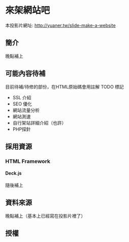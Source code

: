 來架網站吧
=================
本投影片網址: <http://yuaner.tw/slide-make-a-website>

## 簡介
晚點補上

## 可能內容待補
目前待補/待修的部份，在HTML原始碼會用註解 TODO 標記

* SSL 介紹
* SEO 優化
* 網站流量分析
* 網站測速
* 自行架站詳細介紹（也許）
* PHP探針

## 採用資源
### HTML Framework
#### Deck.js
隨後補上

## 資料來源
晚點補上（基本上已經寫在投影片裡了）

## 授權
